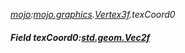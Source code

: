 _[mojo](../../modules/mojo/mojo-module.md):[mojo.graphics](../../modules/mojo/mojo-graphics.md).[Vertex3f](../../modules/mojo/mojo-graphics-vertex3f.md).texCoord0_
##### Field texCoord0:[std.geom.Vec2f](../../modules/std/std-geom-vec2f.md)
